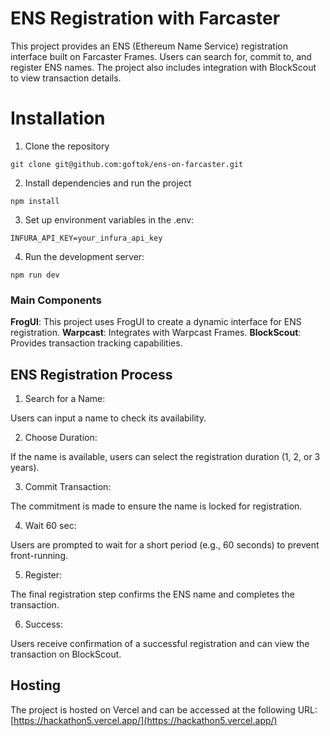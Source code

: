 # ENS Registration with Farcaster
This project provides an ENS (Ethereum Name Service) registration interface built on Farcaster Frames. Users can search for, commit to, and register ENS names. The project also includes integration with BlockScout to view transaction details.

# Installation
1. Clone the repository
```
git clone git@github.com:goftok/ens-on-farcaster.git
```

2. Install dependencies and run the project
```
npm install
```

3. Set up environment variables in the .env:

```
INFURA_API_KEY=your_infura_api_key
```

4. Run the development server:

```
npm run dev
```


### Main Components
**FrogUI**: This project uses FrogUI to create a dynamic interface for ENS registration.
**Warpcast**: Integrates with Warpcast Frames.
**BlockScout**: Provides transaction tracking capabilities.

## ENS Registration Process
1. Search for a Name:

Users can input a name to check its availability.

2. Choose Duration:

If the name is available, users can select the registration duration (1, 2, or 3 years).

3. Commit Transaction:

The commitment is made to ensure the name is locked for registration.

4. Wait 60 sec:

Users are prompted to wait for a short period (e.g., 60 seconds) to prevent front-running.

5. Register:

The final registration step confirms the ENS name and completes the transaction.

6. Success:

Users receive confirmation of a successful registration and can view the transaction on BlockScout.


## Hosting

The project is hosted on Vercel and can be accessed at the following URL: [https://hackathon5.vercel.app/](https://hackathon5.vercel.app/)
